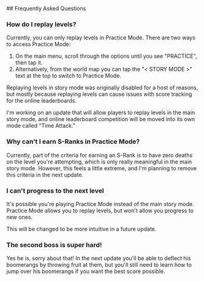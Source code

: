 <div class='textblock' markdown='1'>
## Frequently Asked Questions

### How do I replay levels?

Currently, you can only replay levels in Practice Mode. There are two ways to access Practice Mode:

1. On the main menu, scroll through the options until you see "PRACTICE", then tap it.
2. Alternatively, from the world map you can tap the "< STORY MODE >" text at the top to switch to Practice Mode.

Replaying levels in story mode was originally disabled for a host of reasons, but mostly because replaying levels can cause issues with score tracking for the online leaderboards. 

I'm working on an update that will allow players to replay levels in the main story mode, and online leaderboard competition will be moved into its own mode called "Time Attack."

### Why can't I earn S-Ranks in Practice Mode?

Currently, part of the criteria for earning an S-Rank is to have zero deaths on the level you're attempting, which is only really meaningful in the main story mode. However, this feels a little extreme, and I'm planning to remove this criteria in the next update.

### I can't progress to the next level

It's possible you're playing Practice Mode instead of the main story mode. Practice Mode allows you to replay levels, but won't allow you progress to new ones.

This will be changed to be more intuitive in a future update.

### The second boss is super hard!

Yes he is, sorry about that! In the next update you'll be able to deflect his boomerangs by throwing fruit at them, but you'll still need to learn how to jump over his boomerangs if you want the best score possible.

</div>
